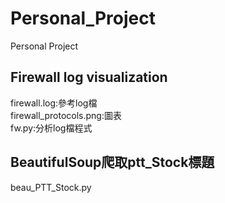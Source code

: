 # Personal_Project
Personal Project
## Firewall log visualization
firewall.log:參考log檔  
firewall_protocols.png:圖表  
fw.py:分析log檔程式  

## BeautifulSoup爬取ptt_Stock標題
beau_PTT_Stock.py
